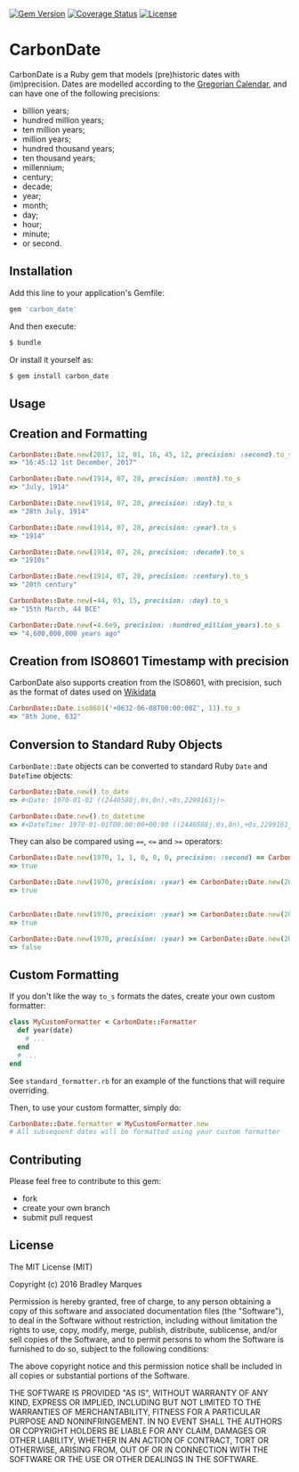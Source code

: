 [![Gem Version](http://img.shields.io/gem/v/carbon_date.svg?style=flat-square)](https://rubygems.org/gems/carbon_date)
[![Coverage Status](https://coveralls.io/repos/github/bradleymarques/carbon_date/badge.svg?branch=master)](https://coveralls.io/github/bradleymarques/carbon_date?branch=master)
[![License](http://img.shields.io/:license-mit-blue.svg?style=flat-square)](http://bradleymarques.mit-license.org)

# CarbonDate

CarbonDate is a Ruby gem that models (pre)historic dates with (im)precision.  Dates are modelled according to the [Gregorian Calendar](https://en.wikipedia.org/wiki/Gregorian_calendar), and can have one of the following precisions:

+ billion years;
+ hundred million years;
+ ten million years;
+ million years;
+ hundred thousand years;
+ ten thousand years;
+ millennium;
+ century;
+ decade;
+ year;
+ month;
+ day;
+ hour;
+ minute;
+ or second.

## Installation

Add this line to your application's Gemfile:

```ruby
gem 'carbon_date'
```

And then execute:

```ruby
$ bundle
```

Or install it yourself as:

```ruby
$ gem install carbon_date
```

## Usage

## Creation and Formatting

```ruby
CarbonDate::Date.new(2017, 12, 01, 16, 45, 12, precision: :second).to_s
=> "16:45:12 1st December, 2017"

CarbonDate::Date.new(1914, 07, 28, precision: :month).to_s
=> "July, 1914"

CarbonDate::Date.new(1914, 07, 28, precision: :day).to_s
=> "28th July, 1914"

CarbonDate::Date.new(1914, 07, 28, precision: :year).to_s
=> "1914"

CarbonDate::Date.new(1914, 07, 28, precision: :decade).to_s
=> "1910s"

CarbonDate::Date.new(1914, 07, 28, precision: :century).to_s
=> "20th century"

CarbonDate::Date.new(-44, 03, 15, precision: :day).to_s
=> "15th March, 44 BCE"

CarbonDate::Date.new(-4.6e9, precision: :hundred_million_years).to_s
=> "4,600,000,000 years ago"

```

## Creation from ISO8601 Timestamp with precision

CarbonDate also supports creation from the ISO8601, with precision, such as the format of dates used on [Wikidata](www.wikidata.org)

```ruby
CarbonDate::Date.iso8601('+0632-06-08T00:00:00Z', 11).to_s
=> "8th June, 632"
```

## Conversion to Standard Ruby Objects

`CarbonDate::Date` objects can be converted to standard Ruby `Date` and `DateTime` objects:

```ruby
CarbonDate::Date.new().to_date
=> #<Date: 1970-01-01 ((2440588j,0s,0n),+0s,2299161j)>

CarbonDate::Date.new().to_datetime
=> #<DateTime: 1970-01-01T00:00:00+00:00 ((2440588j,0s,0n),+0s,2299161j)>
```

They can also be compared using `==`, `<=` and `>=` operators:

```ruby
CarbonDate::Date.new(1970, 1, 1, 0, 0, 0, precision: :second) == CarbonDate::Date.new
=> true

CarbonDate::Date.new(1970, precision: :year) <= CarbonDate::Date.new(2016, precision: :year)
=> true


CarbonDate::Date.new(1970, precision: :year) >= CarbonDate::Date.new(2016, precision: :year)
=> true

CarbonDate::Date.new(1970, precision: :year) >= CarbonDate::Date.new(2016, precision: :year)
=> false
```


## Custom Formatting

If you don't like the way `to_s` formats the dates, create your own custom formatter:

```ruby
class MyCustomFormatter < CarbonDate::Formatter
  def year(date)
    # ...
  end
  # ...
end
```

See `standard_formatter.rb` for an example of the functions that will require overriding.

Then, to use your custom formatter, simply do:
```ruby
CarbonDate::Date.formatter = MyCustomFormatter.new
# All subsequent dates will be formatted using your custom formatter
```

## Contributing

Please feel free to contribute to this gem:

+ fork
+ create your own branch
+ submit pull request

## License

The MIT License (MIT)

Copyright (c) 2016 Bradley Marques

Permission is hereby granted, free of charge, to any person obtaining a copy of this software and associated documentation files (the "Software"), to deal in the Software without restriction, including without limitation the rights to use, copy, modify, merge, publish, distribute, sublicense, and/or sell copies of the Software, and to permit persons to whom the Software is furnished to do so, subject to the following conditions:

The above copyright notice and this permission notice shall be included in
all copies or substantial portions of the Software.

THE SOFTWARE IS PROVIDED "AS IS", WITHOUT WARRANTY OF ANY KIND, EXPRESS OR IMPLIED, INCLUDING BUT NOT LIMITED TO THE WARRANTIES OF MERCHANTABILITY, FITNESS FOR A PARTICULAR PURPOSE AND NONINFRINGEMENT. IN NO EVENT SHALL THE AUTHORS OR COPYRIGHT HOLDERS BE LIABLE FOR ANY CLAIM, DAMAGES OR OTHER LIABILITY, WHETHER IN AN ACTION OF CONTRACT, TORT OR OTHERWISE, ARISING FROM, OUT OF OR IN CONNECTION WITH THE SOFTWARE OR THE USE OR OTHER DEALINGS IN THE SOFTWARE.
